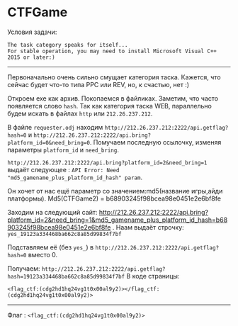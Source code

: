 # CTFGame

Условия задачи:
```
The task category speaks for itself...
For stable operation, you may need to install Microsoft Visual C++ 2015 or later:)
```
---

Первоначально очень сильно смущает категория таска. Кажется, что сейчас будет что-то типа PPC или REV, но, к счастью, нет :)

Откроем exe как архив. Покопаемся в файликах. Заметим, что часто появляется слово `hash`. Так как категория таска WEB, параллельно будем искать в файлах `http` или `212.26.237.212`. 

В файле `requester.odj` находим `http://212.26.237.212:2222/api.getflag?hash=0` и `http://212.26.237.212:2222/api.bring?platform_id=0&need_bring=0`. Помучаем последную ссылочку, изменяя параметры `platform_id` и `need_bring`. 

`http://212.26.237.212:2222/api.bring?platform_id=2&need_bring=1` выдаёт следующее : `API Error: Need "md5_gamename_plus_platform_id_hash" param`.

Он хочет от нас ещё параметр со значением:md5(название игры,айди платформы). Md5(CTFGame2) = b68903245f98bcea98e0451e2e6bf8fe

Заходим на следующий сайт: http://212.26.237.212:2222/api.bring?platform_id=2&need_bring=1&md5_gamename_plus_platform_id_hash=b68903245f98bcea98e0451e2e6bf8fe . Наам выдаёт строчку: `yes_19123a334468ba662c8a85d99834f7bf`

Подставляем её (без `yes_`) в `http://212.26.237.212:2222/api.getflag?hash=0` вместо 0.

Получаем: `http://212.26.237.212:2222/api.getflag?hash=19123a334468ba662c8a85d99834f7bf`
В коде страницы: 

```
<flag_ctf:(cdg2hd1hq24vg1t0x00al9y2)></flag_ctf:(cdg2hd1hq24vg1t0x00al9y2)>
```
---

Флаг : `<flag_ctf:(cdg2hd1hq24vg1t0x00al9y2)>`
